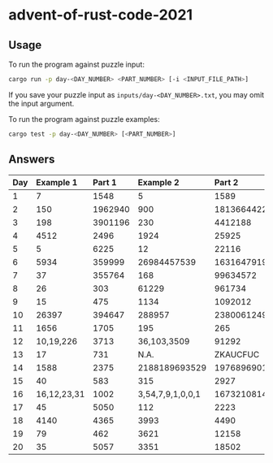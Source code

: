 # advent-of-rust-code-2021

## Usage

To run the program against puzzle input:
```bash
cargo run -p day-<DAY_NUMBER> <PART_NUMBER> [-i <INPUT_FILE_PATH>]
```

If you save your puzzle input as `inputs/day-<DAY_NUMBER>.txt`, you may omit the input argument.

To run the program against puzzle examples:
```bash
cargo test -p day-<DAY_NUMBER> [<PART_NUMBER>]
```

## Answers

| Day | Example 1 | Part 1 | Example 2 | Part 2 |
| :- | :- | :- | :- | :- |
| 1 | 7 | 1548 | 5 | 1589 |
| 2 | 150 | 1962940 | 900 | 1813664422 |
| 3 | 198 | 3901196 | 230 | 4412188 |
| 4 | 4512 | 2496 | 1924 | 25925 |
| 5 | 5 | 6225 | 12 | 22116 |
| 6 | 5934 | 359999 | 26984457539 | 1631647919273 |
| 7 | 37 | 355764 | 168 | 99634572 |
| 8 | 26 | 303 | 61229 | 961734 |
| 9 | 15 | 475 | 1134 | 1092012 |
| 10 | 26397 | 394647 | 288957 | 2380061249 |
| 11 | 1656 | 1705 | 195 | 265 |
| 12 | 10,19,226 | 3713 | 36,103,3509 | 91292 |
| 13 | 17 | 731 | N.A. | ZKAUCFUC |
| 14 | 1588 | 2375 | 2188189693529 | 1976896901756 |
| 15 | 40 | 583 | 315 | 2927 |
| 16 | 16,12,23,31 | 1002 | 3,54,7,9,1,0,0,1 | 1673210814091 |
| 17 | 45 | 5050 | 112 | 2223 |
| 18 | 4140 | 4365 | 3993 | 4490 |
| 19 | 79 | 462 | 3621 | 12158 |
| 20 | 35 | 5057 | 3351 | 18502 |
